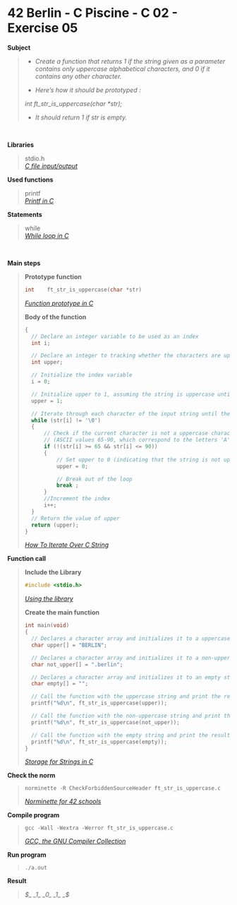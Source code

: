 # 42 Berlin - C Piscine - C 02 - Exercise 05

**Subject**
> * _Create a function that returns 1 if the string given as a parameter contains only uppercase alphabetical characters, and 0 if it contains any other character._   
>
> * _Here’s how it should be prototyped :_   
>
>_int ft_str_is_uppercase(char *str);_    
>
> * _It should return 1 if str is empty._

<br>

**Libraries**        
>
>stdio.h    
>_[C file input/output](https://en.wikipedia.org/wiki/C_file_input/output)_
>   

**Used functions**   
>
>printf   
>_[Printf in C](https://www.geeksforgeeks.org/printf-in-c/)_    

**Statements**
>
>while    
>_[While loop in C](https://www.geeksforgeeks.org/c-while-loop/?ref=lbp)_

<br>

**Main steps**
>
>**Prototype function**
>```c
>int	ft_str_is_uppercase(char *str)
>```  
>
>_[Function prototype in C](https://www.geeksforgeeks.org/function-prototype-in-c/)_     
>
>**Body of the function**
>```c
>{
>	// Declare an integer variable to be used as an index
>	int	i;
>
>	// Declare an integer to tracking whether the characters are uppercase (1) or not (0), respectively.
>	int	upper;
>
>	// Initialize the index variable
>	i = 0;
>
>	// Initialize upper to 1, assuming the string is uppercase until proven otherwise or empty
>	upper = 1;
>
>	// Iterate through each character of the input string until the null terminator is encountered
>	while (str[i] != '\0')
>	{
>		// Check if the current character is not a uppercase character
>		// (ASCII values 65-90, which correspond to the letters 'A' to 'Z')
>		if (!(str[i] >= 65 && str[i] <= 90))
>		{
>			// Set upper to 0 (indicating that the string is not uppercase)
>			upper = 0;
>
>			// Break out of the loop
>			break ;
>		}
>		//Increment the index
>		i++;
>	}
>	// Return the value of upper
>	return (upper);
>}    
>```
>_[How To Iterate Over C String](https://dev.to/zirkelc/how-to-iterate-over-c-string-lcj)_      
>


**Function call**
>**Include the Library**
>```c
>#include <stdio.h>
>```
>_[Using the library](https://www.gnu.org/software/libc/manual/html_mono/libc.html#Using-the-Library)_
>
>**Create the main function**
>```c
>int main(void)
>{   
>	// Declares a character array and initializes it to a uppercase string
>	char upper[] = "BERLIN";
>
>	// Declares a character array and initializes it to a non-uppercase string
>	char not_upper[] = ".berlin";
>
>	// Declares a character array and initializes it to an empty string
>	char empty[] = "";
>
>	// Call the function with the uppercase string and print the result
>	printf("%d\n", ft_str_is_uppercase(upper));
>
>	// Call the function with the non-uppercase string and print the result
>	printf("%d\n", ft_str_is_uppercase(not_upper));
>
>	// Call the function with the empty string and print the result
>	printf("%d\n", ft_str_is_uppercase(empty));
>}  
>```    
>_[Storage for Strings in C](https://www.geeksforgeeks.org/storage-for-strings-in-c/)_      

**Check the norm**
>```
>norminette -R CheckForbiddenSourceHeader ft_str_is_uppercase.c
>```
>_[Norminette for 42 schools](https://github.com/42School/norminette)_

**Compile program**
>```
>gcc -Wall -Wextra -Werror ft_str_is_uppercase.c
>```
>_[GCC, the GNU Compiler Collection](https://gcc.gnu.org)_

**Run program**
>```
>./a.out
>```

**Result**
>_$_    
>_1_   
>_0_   
>_1_   
>_$_   
